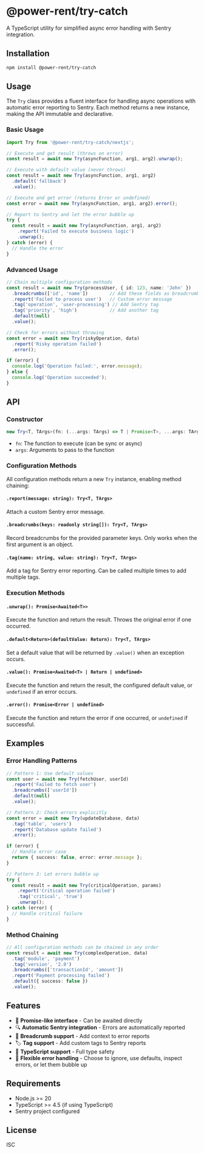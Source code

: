 # @power-rent/try-catch

A TypeScript utility for simplified async error handling with Sentry integration.

## Installation

```bash
npm install @power-rent/try-catch
```

## Usage

The `Try` class provides a fluent interface for handling async operations with automatic error reporting to Sentry. Each method returns a new instance, making the API immutable and declarative.

### Basic Usage

```typescript
import Try from '@power-rent/try-catch/nextjs';

// Execute and get result (throws on error)
const result = await new Try(asyncFunction, arg1, arg2).unwrap();

// Execute with default value (never throws)
const result = await new Try(asyncFunction, arg1, arg2)
  .default('fallback')
  .value();

// Execute and get error (returns Error or undefined)
const error = await new Try(asyncFunction, arg1, arg2).error();

// Report to Sentry and let the error bubble up
try {
  const result = await new Try(asyncFunction, arg1, arg2)
    .report('Failed to execute business logic')
    .unwrap();
} catch (error) {
  // Handle the error
}
```

### Advanced Usage

```typescript
// Chain multiple configuration methods
const result = await new Try(processUser, { id: 123, name: 'John' })
  .breadcrumbs(['id', 'name'])        // Add these fields as breadcrumbs
  .report('Failed to process user')   // Custom error message
  .tag('operation', 'user-processing') // Add Sentry tag
  .tag('priority', 'high')            // Add another tag
  .default(null)
  .value();

// Check for errors without throwing
const error = await new Try(riskyOperation, data)
  .report('Risky operation failed')
  .error();

if (error) {
  console.log('Operation failed:', error.message);
} else {
  console.log('Operation succeeded');
}
```

## API

### Constructor

```typescript
new Try<T, TArgs>(fn: (...args: TArgs) => T | Promise<T>, ...args: TArgs)
```

- `fn`: The function to execute (can be sync or async)
- `args`: Arguments to pass to the function

### Configuration Methods

All configuration methods return a new `Try` instance, enabling method chaining:

#### `.report(message: string): Try<T, TArgs>`
Attach a custom Sentry error message.

#### `.breadcrumbs(keys: readonly string[]): Try<T, TArgs>`
Record breadcrumbs for the provided parameter keys. Only works when the first argument is an object.

#### `.tag(name: string, value: string): Try<T, TArgs>`
Add a tag for Sentry error reporting. Can be called multiple times to add multiple tags.

### Execution Methods

#### `.unwrap(): Promise<Awaited<T>>`
Execute the function and return the result. Throws the original error if one occurred.

#### `.default<Return>(defaultValue: Return): Try<T, TArgs>`
Set a default value that will be returned by `.value()` when an exception occurs.

#### `.value(): Promise<Awaited<T> | Return | undefined>`
Execute the function and return the result, the configured default value, or `undefined` if an error occurs.

#### `.error(): Promise<Error | undefined>`
Execute the function and return the error if one occurred, or `undefined` if successful.

## Examples

### Error Handling Patterns

```typescript
// Pattern 1: Use default values
const user = await new Try(fetchUser, userId)
  .report('Failed to fetch user')
  .breadcrumbs(['userId'])
  .default(null)
  .value();

// Pattern 2: Check errors explicitly
const error = await new Try(updateDatabase, data)
  .tag('table', 'users')
  .report('Database update failed')
  .error();

if (error) {
  // Handle error case
  return { success: false, error: error.message };
}

// Pattern 3: Let errors bubble up
try {
  const result = await new Try(criticalOperation, params)
    .report('Critical operation failed')
    .tag('critical', 'true')
    .unwrap();
} catch (error) {
  // Handle critical failure
}
```

### Method Chaining

```typescript
// All configuration methods can be chained in any order
const result = await new Try(complexOperation, data)
  .tag('module', 'payment')
  .tag('version', '2.0')
  .breadcrumbs(['transactionId', 'amount'])
  .report('Payment processing failed')
  .default({ success: false })
  .value();
```

## Features

- 🚀 **Promise-like interface** - Can be awaited directly
- 🔍 **Automatic Sentry integration** - Errors are automatically reported
- 🍞 **Breadcrumb support** - Add context to error reports
- 🏷️ **Tag support** - Add custom tags to Sentry reports
- 🎯 **TypeScript support** - Full type safety
- 🔄 **Flexible error handling** - Choose to ignore, use defaults, inspect errors, or let them bubble up

## Requirements

- Node.js >= 20
- TypeScript >= 4.5 (if using TypeScript)
- Sentry project configured

## License

ISC 
